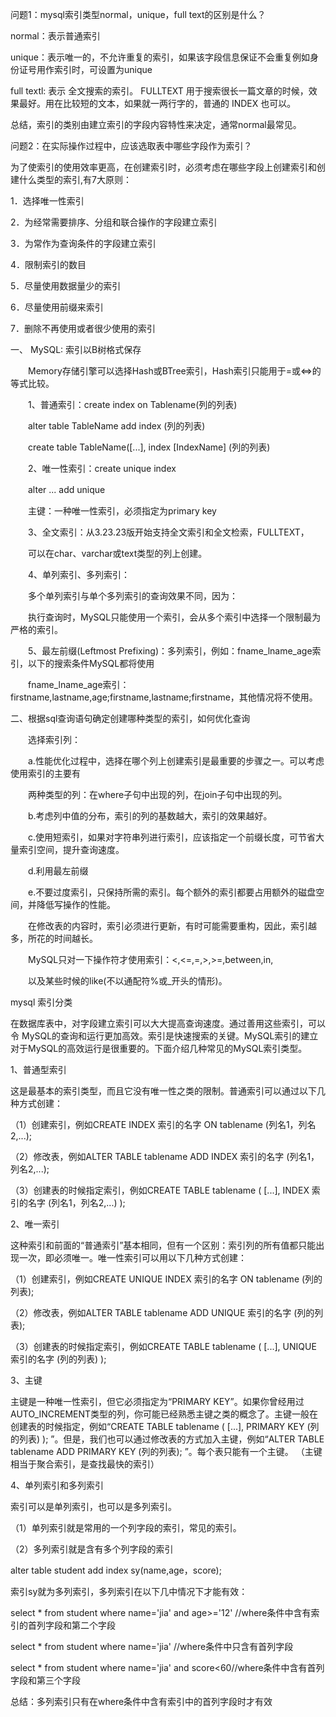 问题1：mysql索引类型normal，unique，full text的区别是什么？

normal：表示普通索引

unique：表示唯一的，不允许重复的索引，如果该字段信息保证不会重复例如身份证号用作索引时，可设置为unique

full textl: 表示 全文搜索的索引。 FULLTEXT 用于搜索很长一篇文章的时候，效果最好。用在比较短的文本，如果就一两行字的，普通的 INDEX 也可以。

总结，索引的类别由建立索引的字段内容特性来决定，通常normal最常见。

 

问题2：在实际操作过程中，应该选取表中哪些字段作为索引？

为了使索引的使用效率更高，在创建索引时，必须考虑在哪些字段上创建索引和创建什么类型的索引,有7大原则：

1．选择唯一性索引

2．为经常需要排序、分组和联合操作的字段建立索引

3．为常作为查询条件的字段建立索引

4．限制索引的数目

5．尽量使用数据量少的索引

6．尽量使用前缀来索引

7．删除不再使用或者很少使用的索引

 

一、 MySQL: 索引以B树格式保存 

　　Memory存储引擎可以选择Hash或BTree索引，Hash索引只能用于=或<=>的等式比较。 

　　1、普通索引：create index on Tablename(列的列表) 

　　alter table TableName add index (列的列表) 

　　create table TableName([...], index [IndexName] (列的列表) 

　　2、唯一性索引：create unique index 

　　alter ... add unique 

　　主键：一种唯一性索引，必须指定为primary key 

　　3、全文索引：从3.23.23版开始支持全文索引和全文检索，FULLTEXT， 

　　可以在char、varchar或text类型的列上创建。 

　　4、单列索引、多列索引： 

　　多个单列索引与单个多列索引的查询效果不同，因为： 

　　执行查询时，MySQL只能使用一个索引，会从多个索引中选择一个限制最为严格的索引。 

　　5、最左前缀(Leftmost Prefixing)：多列索引，例如：fname_lname_age索引，以下的搜索条件MySQL都将使用 

　　fname_lname_age索引：firstname,lastname,age;firstname,lastname;firstname，其他情况将不使用。 

二、根据sql查询语句确定创建哪种类型的索引，如何优化查询 

　　选择索引列： 

　　a.性能优化过程中，选择在哪个列上创建索引是最重要的步骤之一。可以考虑使用索引的主要有 

　　两种类型的列：在where子句中出现的列，在join子句中出现的列。 

　　b.考虑列中值的分布，索引的列的基数越大，索引的效果越好。 

　　c.使用短索引，如果对字符串列进行索引，应该指定一个前缀长度，可节省大量索引空间，提升查询速度。 

　　d.利用最左前缀 

　　e.不要过度索引，只保持所需的索引。每个额外的索引都要占用额外的磁盘空间，并降低写操作的性能。 

　　在修改表的内容时，索引必须进行更新，有时可能需要重构，因此，索引越多，所花的时间越长。

　　MySQL只对一下操作符才使用索引：<,<=,=,>,>=,between,in, 

　　以及某些时候的like(不以通配符%或_开头的情形)。 

mysql 索引分类 

在数据库表中，对字段建立索引可以大大提高查询速度。通过善用这些索引，可以令 MySQL的查询和运行更加高效。索引是快速搜索的关键。MySQL索引的建立对于MySQL的高效运行是很重要的。下面介绍几种常见的MySQL索引类型。 

1、普通型索引 

这是最基本的索引类型，而且它没有唯一性之类的限制。普通索引可以通过以下几种方式创建： 

（1）创建索引，例如CREATE INDEX 索引的名字 ON tablename (列名1，列名2,...); 

（2）修改表，例如ALTER TABLE tablename ADD INDEX 索引的名字 (列名1，列名2,...); 

（3）创建表的时候指定索引，例如CREATE TABLE tablename ( [...], INDEX 索引的名字 (列名1，列名2,...) ); 

2、唯一索引 

这种索引和前面的“普通索引”基本相同，但有一个区别：索引列的所有值都只能出现一次，即必须唯一。唯一性索引可以用以下几种方式创建： 

（1）创建索引，例如CREATE UNIQUE INDEX 索引的名字 ON tablename (列的列表); 

（2）修改表，例如ALTER TABLE tablename ADD UNIQUE 索引的名字 (列的列表); 

（3）创建表的时候指定索引，例如CREATE TABLE tablename ( [...], UNIQUE 索引的名字 (列的列表) ); 

3、主键 

主键是一种唯一性索引，但它必须指定为“PRIMARY KEY”。如果你曾经用过AUTO_INCREMENT类型的列，你可能已经熟悉主键之类的概念了。主键一般在创建表的时候指定，例如“CREATE TABLE tablename ( [...], PRIMARY KEY (列的列表) ); ”。但是，我们也可以通过修改表的方式加入主键，例如“ALTER TABLE tablename ADD PRIMARY KEY (列的列表); ”。每个表只能有一个主键。 （主键相当于聚合索引，是查找最快的索引） 

4、单列索引和多列索引 

索引可以是单列索引，也可以是多列索引。 

（1）单列索引就是常用的一个列字段的索引，常见的索引。 

（2）多列索引就是含有多个列字段的索引 

alter table student add index sy(name,age，score); 

索引sy就为多列索引，多列索引在以下几中情况下才能有效： 

select * from student where name='jia' and age>='12' //where条件中含有索引的首列字段和第二个字段 

select * from student where name='jia' //where条件中只含有首列字段 

select * from student where name='jia' and score<60//where条件中含有首列字段和第三个字段 

总结：多列索引只有在where条件中含有索引中的首列字段时才有效 

